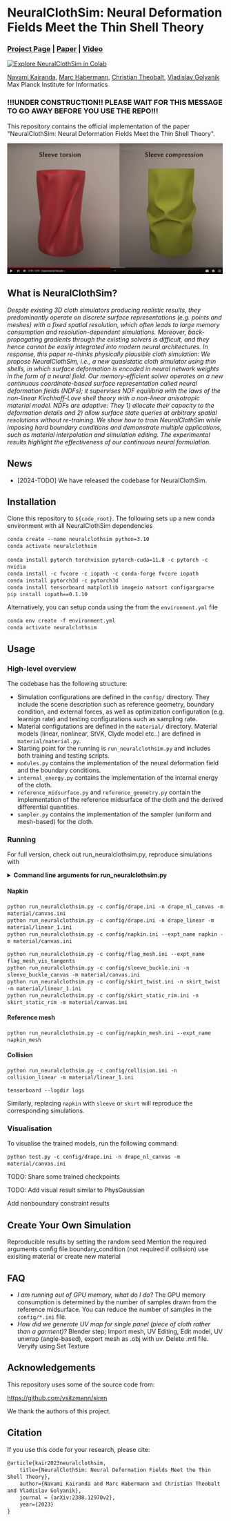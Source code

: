 # NeuralClothSim: Neural Deformation Fields Meet the Thin Shell Theory
### [Project Page](https://4dqv.mpi-inf.mpg.de/NeuralClothSim/) | [Paper](https://arxiv.org/pdf/2308.12970) | [Video](https://www.youtube.com/watch?v=z-7MBiAi7SM) 
[![Explore NeuralClothSim in Colab](https://colab.research.google.com/assets/colab-badge.svg)](https://colab.research.google.com/github/navamikairanda/neuralclothsim/blob/main/neuralclothsim.ipynb)<br>

[Navami Kairanda](https://people.mpi-inf.mpg.de/~nkairand/),
[Marc Habermann](https://people.mpi-inf.mpg.de/~mhaberma/),
[Christian Theobalt](https://people.mpi-inf.mpg.de/~theobalt/),
[Vladislav Golyanik](https://people.mpi-inf.mpg.de/~golyanik/) <br>
Max Planck Institute for Informatics <br>

### !!!UNDER CONSTRUCTION!! PLEASE WAIT FOR THIS MESSAGE TO GO AWAY BEFORE YOU USE THE REPO!!! ###
This repository contains the official implementation of the paper "NeuralClothSim: Neural Deformation Fields Meet the Thin Shell Theory".

[<img src="assets/thumbnail.PNG" width="500">](https://www.youtube.com/watch?v=z-7MBiAi7SM)

## What is NeuralClothSim?
*Despite existing 3D cloth simulators producing realistic results, they predominantly operate on discrete surface representations (e.g. points and meshes) with a fixed spatial resolution, which often leads to large memory consumption and resolution-dependent simulations. Moreover, back-propagating gradients through the existing solvers is difficult, and they hence cannot be easily integrated into modern neural architectures. In response, this paper re-thinks physically plausible cloth simulation: We propose NeuralClothSim, i.e., a new quasistatic cloth simulator using thin shells, in which surface deformation is encoded in neural network weights in the form of a neural field. Our memory-efficient solver operates on a new continuous coordinate-based surface representation called neural deformation fields (NDFs); it supervises NDF equilibria with the laws of the non-linear Kirchhoff-Love shell theory with a non-linear anisotropic material model. NDFs are adaptive: They 1) allocate their capacity to the deformation details and 2) allow surface state queries at arbitrary spatial resolutions without re-training. We show how to train NeuralClothSim while imposing hard boundary conditions and demonstrate multiple applications, such as material interpolation and simulation editing. The experimental results highlight the effectiveness of our continuous neural formulation.*

## News
* [2024-TODO] We have released the codebase for NeuralClothSim. 

## Installation
Clone this repository to `${code_root}`. The following sets up a new conda environment with all NeuralClothSim dependencies

```
conda create --name neuralclothsim python=3.10
conda activate neuralclothsim

conda install pytorch torchvision pytorch-cuda=11.8 -c pytorch -c nvidia
conda install -c fvcore -c iopath -c conda-forge fvcore iopath
conda install pytorch3d -c pytorch3d
conda install tensorboard matplotlib imageio natsort configargparse
pip install iopath==0.1.10
```

Alternatively, you can setup conda using the from the `environment.yml` file
```
conda env create -f environment.yml
conda activate neuralclothsim
```

## Usage

### High-level overview

The codebase has the following structure:

* Simulation configurations are defined in the `config/` directory. They include the scene description such as reference geometry, boundary condition, and external forces, as well as optimization configuration (e.g. learnign rate) and testing configurations such as sampling rate. 
* Material configutations are defined in the `material/` directory. Material models (linear, nonlinear, StVK, Clyde model etc..) are defined in `material/material.py`.
* Starting point for the running is `run_neuralclothsim.py` and includes both training and testing scripts.
* `modules.py` contains the implementation of the neural deformation field and the boundary conditions.
* `internal_energy.py` contains the implementation of the internal energy of the cloth.
* `reference_midsurface.py` and `reference_geometry.py` contain the implementation of the reference midsurface of the cloth and the derived differential quantities.
* `sampler.py` contains the implementation of the sampler (uniform and mesh-based) for the cloth.

### Running
For full version, check out run_neuralclothsim.py, reproduce simulations with

<details>
<summary><span style="font-weight: bold;">Command line arguments for run_neuralclothsim.py</span></summary>


  #### --source_path / -s
  Path to the source directory containing a COLMAP or Synthetic NeRF data set.

</details>

#### Napkin
```
python run_neuralclothsim.py -c config/drape.ini -n drape_nl_canvas -m material/canvas.ini
python run_neuralclothsim.py -c config/drape.ini -n drape_linear -m material/linear_1.ini
python run_neuralclothsim.py -c config/napkin.ini --expt_name napkin -m material/canvas.ini
```

```
python run_neuralclothsim.py -c config/flag_mesh.ini --expt_name flag_mesh_vis_tangents
python run_neuralclothsim.py -c config/sleeve_buckle.ini -n sleeve_buckle_canvas -m material/canvas.ini
python run_neuralclothsim.py -c config/skirt_twist.ini -n skirt_twist -m material/linear_1.ini
python run_neuralclothsim.py -c config/skirt_static_rim.ini -n skirt_static_rim -m material/canvas.ini
```

#### Reference mesh
```
python run_neuralclothsim.py -c config/napkin_mesh.ini --expt_name napkin_mesh
```

#### Collision
```
python run_neuralclothsim.py -c config/collision.ini -n collision_linear -m material/linear_1.ini
```

```
tensorboard --logdir logs
```


Similarly, replacing `napkin` with `sleeve` or `skirt` will reproduce the corresponding simulations.

### Visualisation

To visualise the trained models, run the following command:
```
python test.py -c config/drape.ini -n drape_nl_canvas -m material/canvas.ini
```

TODO: Share some trained checkpoints

TODO: Add visual result similar to PhysGaussian

Add nonboundary constraint results

## Create Your Own Simulation

Reproducible results by setting the random seed
Mention the required arguments
config file
boundary_condition (not required if collision)
use exisiting material or create new material


## FAQ

- *I am running out of GPU memory, what do I do?* The GPU memory consumption is determined by the number of samples drawn from the reference midsurface. You can reduce the number of samples in the `config/*.ini` file.
- *How did we generate UV map for single panel (piece of cloth rather than a garment)?* Blender step; Import mesh, UV Editing, Edit model, UV unwrap (angle-based), export mesh as .obj with uv. Delete .mtl file. Veryify using Set Texture

## Acknowledgements
This repository uses some of the source code from:

https://github.com/vsitzmann/siren

We thank the authors of this project.

## Citation

If you use this code for your research, please cite:
```
@article{kair2023neuralclothsim, 
	title={NeuralClothSim: Neural Deformation Fields Meet the Thin Shell Theory}, 
	author={Navami Kairanda and Marc Habermann and Christian Theobalt and Vladislav Golyanik}, 
	journal = {arXiv:2308.12970v2}, 
	year={2023} 
}
```
